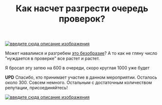 ﻿---
title: "Как насчет разгрести очередь проверок?"
se.owner.user_id: 209304
se.owner.display_name: "Dmitry"
se.owner.link: "https://ru.meta.stackoverflow.com/users/209304/dmitry"
se.link: "https://ru.meta.stackoverflow.com/questions/12211/%d0%9a%d0%b0%d0%ba-%d0%bd%d0%b0%d1%81%d1%87%d0%b5%d1%82-%d1%80%d0%b0%d0%b7%d0%b3%d1%80%d0%b5%d1%81%d1%82%d0%b8-%d0%be%d1%87%d0%b5%d1%80%d0%b5%d0%b4%d1%8c-%d0%bf%d1%80%d0%be%d0%b2%d0%b5%d1%80%d0%be%d0%ba"
se.question_id: 12211
se.post_type: question
---
<p><a href="https://i.stack.imgur.com/RQjJG.png" rel="nofollow noreferrer"><img src="https://i.stack.imgur.com/RQjJG.png" alt="введите сюда описание изображения" /></a></p>
<p>Может навалимся и разгребем <a href="https://ru.stackoverflow.com/review">это безобразие</a>? А то как не гляну число &quot;нуждается в проверке&quot; все растет и растет.</p>
<p>Я бросал эту затею на 600 в очереди, скоро круглая 1000 уже будет</p>
<p><strong>UPD</strong> Спасибо, кто принимает участие в данном мероприятии. Осталось около 300. Совсем немного. Остальным с достаточным количеством репутации, присоединяйтесь!</p>
<p><a href="https://i.stack.imgur.com/oIRFs.png" rel="nofollow noreferrer"><img src="https://i.stack.imgur.com/oIRFs.png" alt="введите сюда описание изображения" /></a></p>
